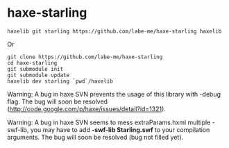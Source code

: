 haxe-starling
=============

    haxelib git starling https://github.com/labe-me/haxe-starling haxelib

Or

    git clone https://github.com/labe-me/haxe-starling
    cd haxe-starling
    git submodule init
    git submodule update
    haxelib dev starling `pwd`/haxelib

Warning: A bug in haxe SVN prevents the usage of this library with -debug flag. The bug will soon be resolved (http://code.google.com/p/haxe/issues/detail?id=1321).

Warning: A bug in haxe SVN seems to mess extraParams.hxml multiple -swf-lib, you may have to add **-swf-lib Starling.swf** to your compilation arguments. The bug will soon be resolved (bug not filled yet).